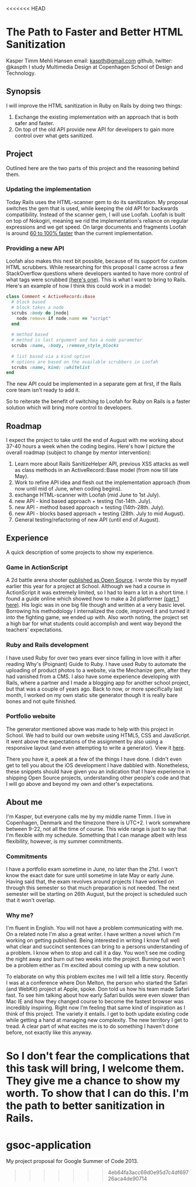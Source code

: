 <<<<<<< HEAD
# The Path to Faster and Better HTML Sanitization

Kasper Timm Mehli Hansen
email: kaspth@gmail.com
github, twitter: @kaspth
I study Multimedia Design at Copenhagen School of Design and Technology.

## Synopsis
I will improve the HTML sanitization in Ruby on Rails by doing two things:
1. Exchange the existing implementation with an approach that is both safer and faster.
2. On top of the old API provide new API for developers to gain more control over what gets sanitized.

## Project
Outlined here are the two parts of this project and the reasoning behind them.

### Updating the implementation
Today Rails uses the HTML-scanner gem to do its sanitization. My proposal switches the gem that is used, while keeping the old API for backwards compatibility. Instead of the scanner gem, I will use Loofah. Loofah is built on top of Nokogiri, meaning we rid the implementation's reliance on regular expressions and we get speed. On large documents and fragments Loofah is around [60 to 100% faster](https://gist.github.com/flavorjones/170193) than the current implementation.

### Providing a new API
Loofah also makes this next bit possible, because of its support for custom HTML scrubbers. While researching for this proposal I came across a few StackOverflow questions where developers wanted to have more control of what tags were scrubbed [(here's one)](http://stackoverflow.com/questions/6512253/rails-html-sanitizing). This is what I want to bring to Rails.
Here's an example of how I think this could work in a model:
```ruby
class Comment < ActiveRecord::Base
  # block based
  # block takes a node
  scrubs :body do |node|
    node.remove if node.name == "script"
  end
	
  # method based
  # method is last argument and has a node parameter
  scrubs :name, :body, :remove_style_blocks 
	
  # list based via a kind option
  # options are based on the available scrubbers in Loofah
  scrubs :name, kind: :whitelist 
end
```
The new API could be implemented in a separate gem at first, if the Rails core team isn't ready to add it.

So to reiterate the benefit of switching to Loofah for Ruby on Rails is a faster solution which will bring more control to developers.

## Roadmap
I expect the project to take until the end of August with me working about 37-40 hours a week when the coding begins. Here's how I picture the overall roadmap (subject to change by mentor intervention):

1. Learn more about Rails SanitizeHelper API, previous XSS attacks as well as class methods in an ActiveRecord::Base model (from now till late May).
2. Work to refine API idea and flesh out the implementation approach (from now until mid of June, when coding begins).
3. exchange HTML-scanner with Loofah (mid June to 1st July).
4. new API - kind based approach + testing (1st-14th. July).
5. new API - method based approach + testing (14th-28th. July).
6. new API - blocks based approach + testing (28th. July to mid August).
7. General testing/refactoring of new API (until end of August).

## Experience
A quick description of some projects to show my experience.

### Game in ActionScript
A 2d battle arena shooter [published as Open Source](https://github.com/kaspth/prinze-game). I wrote this by myself earlier this year for a project at School. Although we had a course in ActionScript it was extremely limited, so I had to learn a lot in a short time. I found a guide online which showed how to make a 2d platformer [(part 1 here)](http://as3gametuts.com/2011/11/11/platformer-1/). His logic was in one big file though and written at a very basic level. Borrowing his methodology I internalized the code, improved it and turned it into the fighting game, we ended up with. Also worth noting, the project set a high bar for what students could accomplish and went way beyond the teachers' expectations.

### Ruby and Rails development
I have used Ruby for over two years ever since falling in love with it after reading Why's (Poignant) Guide to Ruby. I have used Ruby to automate the uploading of product photos to a website, via the Mechanize gem, after they had vanished from a CMS. I also have some experience developing with Rails, where a partner and I made a blogging app for another school project, but that was a couple of years ago.
Back to now, or more specifically last month, I worked on my own static site generator though it is really bare bones and not quite finished.

### Portfolio website
The generator mentioned above was made to help with this project in School. We had to build our own website using HTML5, CSS and JavaScript. It went above the expectations of the assignment by also using a responsive layout (and even attempting to write a generator). View it [here](http://kasp853b.keaweb.dk/).

There you have it, a peek at a few of the things I have done. I didn't even get to tell you about the iOS development I have dabbled with. Nonetheless, these snippets should have given you an indication that I have experience in shipping Open Source projects, understanding other people's code and that I will go above and beyond my own and other's expectations.

## About me
I'm Kasper, but everyone calls me by my middle name Timm. I live in Copenhagen, Denmark and the timezone there is UTC+2. I work somewhere between 9-22, not all the time of course. This wide range is just to say that I'm flexible with my schedule.
Something that I can manage albeit with less flexibility, however, is my summer commitments. 

### Commitments
I have a portfolio exam sometime in June, no later than the 21st. I won't know the exact date for sure until sometime in late May or early June. Having said that, the exam revolves around projects I have worked on through this semester so that much preparation is not needed. The next semester will be starting on 26th August, but the project is scheduled such that it won't overlap.

### Why me?
I'm fluent in English. You will not have a problem communicating with me. On a related note I'm also a great writer. I have written a novel which I'm working on getting published. Being interested in writing I know full well what clear and succinct sentences can bring to a persons understanding of a problem.
I know when to stop and call it a day. You won't see me coding the night away and burn out two weeks into the project. Burning out won't be a problem either as I'm excited about coming up with a new solution.

To elaborate on why this problem excites me I will tell a little story. Recently I was at a conference where Don Melton, the person who started the Safari (and WebKit) project at Apple, spoke. Don told us how his team made Safari fast. To see him talking about how early Safari builds were even slower than Mac IE and how they changed course to become the fastest browser was incredibly inspiring. Right now I'm feeling that same kind of inspiration as I think of this project. The variety it entails. I get to both update existing code while getting a hand at managing new complexity. The new territory I get to tread. A clear part of what excites me is to do something I haven't done before, not exactly like this anyway.

So I don't fear the complications that this task will bring, I welcome them. They give me a chance to show my worth. To show that I can do this. I'm the path to better sanitization in Rails.
=======
gsoc-application
================

My project proposal for Google Summer of Code 2013.
>>>>>>> 4eb64fa3acc69d0e95d7c4df69726aca4de90714
